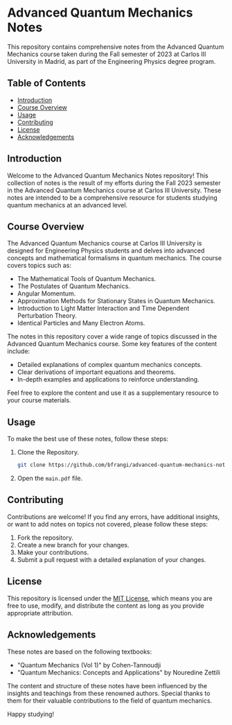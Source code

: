 # Advanced Quantum Mechanics Notes

This repository contains comprehensive notes from the Advanced Quantum Mechanics course taken during the 
Fall semester of 2023 at Carlos III University in Madrid, as part of the Engineering Physics degree program.

## Table of Contents

- [Introduction](#introduction)
- [Course Overview](#course-overview)
- [Usage](#usage)
- [Contributing](#contributing)
- [License](#license)
- [Acknowledgements](#acknowledgements)

## Introduction

Welcome to the Advanced Quantum Mechanics Notes repository! This collection of notes is the result of my 
efforts during the Fall 2023 semester in the Advanced Quantum Mechanics course at Carlos III University. 
These notes are intended to be a comprehensive resource for students studying quantum mechanics at an 
advanced level.

## Course Overview

The Advanced Quantum Mechanics course at Carlos III University is designed for Engineering Physics 
students and delves into advanced concepts and mathematical formalisms in quantum mechanics.
The course covers topics such as:

- The Mathematical Tools of Quantum Mechanics.
- The Postulates of Quantum Mechanics.
- Angular Momentum.
- Approximation Methods for Stationary States in Quantum Mechanics.
- Introduction to Light Matter Interaction and Time Dependent Perturbation Theory.
- Identical Particles and Many Electron Atoms.

The notes in this repository cover a wide range of topics discussed in the Advanced Quantum Mechanics course. Some key features of the content include:

- Detailed explanations of complex quantum mechanics concepts.
- Clear derivations of important equations and theorems.
- In-depth examples and applications to reinforce understanding.

Feel free to explore the content and use it as a supplementary resource to your course materials.

## Usage

To make the best use of these notes, follow these steps:

1. Clone the Repository.
   ```bash
   git clone https://github.com/bfrangi/advanced-quantum-mechanics-notes.git
   ```

2. Open the `main.pdf` file.

## Contributing

Contributions are welcome! If you find any errors, have additional insights, or want to add notes on topics not covered, please follow these steps: 

1. Fork the repository.
2. Create a new branch for your changes.
3. Make your contributions.
4. Submit a pull request with a detailed explanation of your changes.

## License

This repository is licensed under the [MIT License](LICENSE), which means you are free to use, modify, and distribute the content as long as you provide appropriate attribution.

## Acknowledgements

These notes are based on the following textbooks:

- "Quantum Mechanics (Vol 1)" by Cohen-Tannoudji
- "Quantum Mechanics: Concepts and Applications" by Nouredine Zettili

The content and structure of these notes have been influenced by the insights and teachings from these renowned authors. Special thanks to them for their valuable contributions to the field of quantum mechanics.

Happy studying!





